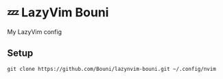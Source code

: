 # 💤 LazyVim Bouni

My LazyVim config

## Setup

```
git clone https://github.com/Bouni/lazynvim-bouni.git ~/.config/nvim
```
